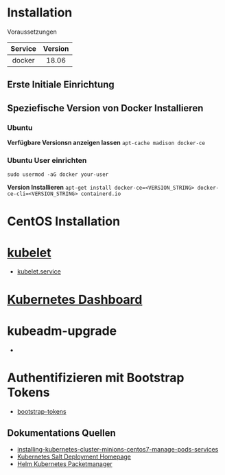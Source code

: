 # Installation

Voraussetzungen 

| Service | Version | 
| :---: | :---: | 
|docker|18.06|

## Erste Initiale Einrichtung 


## Speziefische Version von Docker Installieren

### Ubuntu 
**Verfügbare Versionsn anzeigen lassen**
`apt-cache madison docker-ce`

### Ubuntu User einrichten
`sudo usermod -aG docker your-user`

**Version Installieren**
`apt-get install docker-ce=<VERSION_STRING> docker-ce-cli=<VERSION_STRING> containerd.io`

# CentOS Installation


# [kubelet](../kubelet)

* [kubelet.service](https://www.google.com/url?sa=t&rct=j&q=&esrc=s&source=web&cd=1&ved=2ahUKEwj64dSQ3dzgAhWCZFAKHaFwB5MQFjAAegQIABAB&url=https%3A%2F%2Fgithub.com%2Fkubernetes%2Fcontrib%2Fblob%2Fmaster%2Finit%2Fsystemd%2Fkubelet.service&usg=AOvVaw2GG-cG-fHta3SfPAWLvANN)

# [Kubernetes Dashboard](https://github.com/kubernetes/dashboard)

# kubeadm-upgrade

* [](https://kubernetes.io/docs/reference/setup-tools/kubeadm/kubeadm-upgrade/)

# Authentifizieren mit Bootstrap Tokens

* [bootstrap-tokens](https://kubernetes.io/docs/reference/access-authn-authz/bootstrap-tokens/#configmap-signing)

## Dokumentations Quellen 
* [installing-kubernetes-cluster-minions-centos7-manage-pods-services](https://severalnines.com/blog/installing-kubernetes-cluster-minions-centos7-manage-pods-services)
* [Kubernetes Salt Deployment Homepage ](https://kubernetes.io/docs/admin/salt/)
* [Helm Kubernetes Packetmanager](https://github.com/kubernetes/helm/#install)